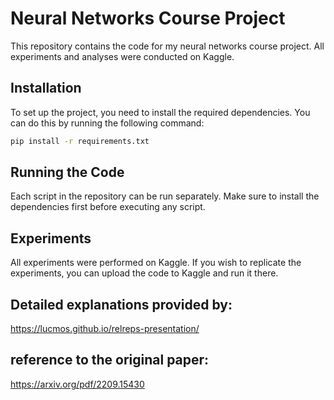 # Neural Networks Course Project

This repository contains the code for my neural networks course project. All experiments and analyses were conducted on Kaggle.

## Installation

To set up the project, you need to install the required dependencies. You can do this by running the following command:

```bash
pip install -r requirements.txt
```
## Running the Code
Each script in the repository can be run separately. Make sure to install the dependencies first before executing any script.

## Experiments
All experiments were performed on Kaggle. If you wish to replicate the experiments, you can upload the code to Kaggle and run it there.

## Detailed explanations provided by:
https://lucmos.github.io/relreps-presentation/

## reference to the original paper:
https://arxiv.org/pdf/2209.15430
